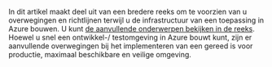 In dit artikel maakt deel uit van een bredere reeks om te voorzien van u overwegingen en richtlijnen terwijl u de infrastructuur van een toepassing in Azure bouwen. U kunt [de aanvullende onderwerpen bekijken in de reeks](#next-steps). Hoewel u snel een ontwikkel-/ testomgeving in Azure bouwt kunt, zijn er aanvullende overwegingen bij het implementeren van een gereed is voor productie, maximaal beschikbare en veilige omgeving.

